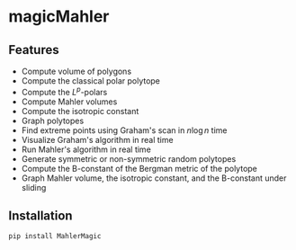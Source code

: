 # magicMahler

## Features

- Compute volume of polygons
- Compute the classical polar polytope
- Compute the $L^p$-polars
- Compute Mahler volumes
- Compute the isotropic constant 
- Graph polytopes
- Find extreme points using Graham's scan in $n\log n$ time 
- Visualize Graham's algorithm in real time
- Run Mahler's algorithm in real time 
- Generate symmetric or non-symmetric random polytopes
- Compute the B-constant of the Bergman metric of the polytope
- Graph Mahler volume, the isotropic constant, and the B-constant under sliding


## Installation 

```bash
pip install MahlerMagic
